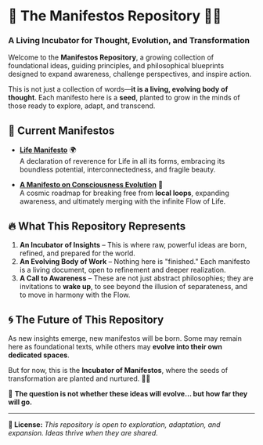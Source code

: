 # 🧬 The Manifestos Repository 🚀✨

### **A Living Incubator for Thought, Evolution, and Transformation**

Welcome to the **Manifestos Repository**, a growing collection of foundational ideas, guiding principles, and philosophical blueprints designed to expand awareness, challenge perspectives, and inspire action.

This is not just a collection of words—**it is a living, evolving body of thought**. Each manifesto here is a **seed**, planted to grow in the minds of those ready to explore, adapt, and transcend.

## 📜 Current Manifestos

- **[Life Manifesto](life-manifesto.md)** 🌍  
  A declaration of reverence for Life in all its forms, embracing its boundless potential, interconnectedness, and fragile beauty.

- **[A Manifesto on Consciousness Evolution](consciousness-evolution-manifesto.md)** 🚀  
  A cosmic roadmap for breaking free from **local loops**, expanding awareness, and ultimately merging with the infinite Flow of Life.

## 🔥 What This Repository Represents

1. **An Incubator of Insights** – This is where raw, powerful ideas are born, refined, and prepared for the world.  
2. **An Evolving Body of Work** – Nothing here is "finished." Each manifesto is a living document, open to refinement and deeper realization.  
3. **A Call to Awareness** – These are not just abstract philosophies; they are invitations to **wake up**, to see beyond the illusion of separateness, and to move in harmony with the Flow.  

## 🌀 The Future of This Repository

As new insights emerge, new manifestos will be born. Some may remain here as foundational texts, while others may **evolve into their own dedicated spaces**.  

But for now, this is the **Incubator of Manifestos**, where the seeds of transformation are planted and nurtured. 🌱✨

🚀 **The question is not whether these ideas will evolve… but how far they will go.** 

---

**🔗 License:** *This repository is open to exploration, adaptation, and expansion. Ideas thrive when they are shared.*  
